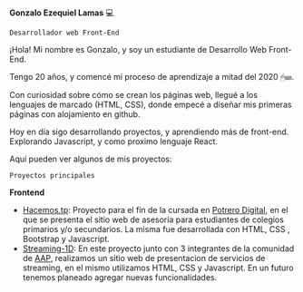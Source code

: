 **Gonzalo Ezequiel Lamas** 💻

`Desarrollador web Front-End`

¡Hola! Mi nombre es Gonzalo, y soy un estudiante de Desarrollo Web Front-End.

Tengo 20 años, y comencé mi proceso de aprendizaje a mitad del 2020 🖱⌨.

Con curiosidad sobre cómo se crean los páginas web, llegué a los lenguajes de marcado (HTML, CSS), donde empecé a diseñar mis primeras páginas con alojamiento en github.

Hoy en día sigo desarrollando proyectos, y aprendiendo más de front-end. Explorando Javascript, y como proximo lenguaje React.

Aquí pueden ver algunos de mis proyectos:

`Proyectos principales`

**Frontend**
- [Hacemos.tp](https://github.com/gonzalolamas/Proyecto-integrador-Potrero-Digital-Clases-particulares "Hacemos.tp"): Proyecto para el fin de la cursada en [Potrero Digital](http://https://potrerodigital.org/ "Potrero Digital"), en el que se presenta el sitio web de asesoría para estudiantes de colegios primarios y/o secundarios. La misma fue desarrollada con HTML, CSS , Bootstrap y Javascript.
- [Streaming-1D](https://github.com/AP-openProjects/streaming-1D/tree/main "Streaming-1D"): En este proyecto junto con 3 integrantes de la comunidad de [AAP](https://aprendeaprogramar.dev/ "AAP"), realizamos un sitio web de presentacion de servicios de streaming, en el mismo utilizamos HTML, CSS y Javascript. En un futuro tenemos planeado agregar nuevas funcionalidades.
